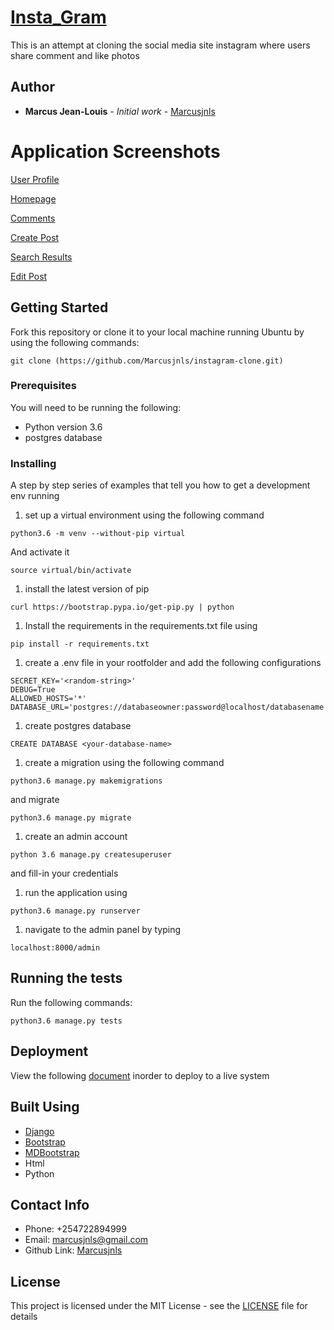 # [Insta_Gram](https://markozy-insta.herokuapp.com/)

This is an attempt at cloning the social media site instagram where users share comment and like photos

## Author

* **Marcus Jean-Louis** - *Initial work* - [Marcusjnls](https://github.com/Marcusjnls)

# Application Screenshots

[User Profile](screenshots/profile.png)

[Homepage](screenshots/home.png)

[Comments](screenshots/comment.png)

[Create Post](screenshots/create_post.png)

[Search Results](screenshots/search.png)

[Edit Post](screenshots/edit_post.png)

## Getting Started

Fork this repository or clone it to your local machine running Ubuntu by using the following commands:
```
git clone (https://github.com/Marcusjnls/instagram-clone.git)
```

### Prerequisites

You will need to be running the following:

* Python version 3.6
* postgres database

### Installing

A step by step series of examples that tell you how to get a development env running

1. set up a virtual environment using the following command

```
python3.6 -m venv --without-pip virtual
```

And activate it

```
source virtual/bin/activate
```
1. install the latest version of pip

```
curl https://bootstrap.pypa.io/get-pip.py | python
```

1. Install the requirements in the requirements.txt file using
```
pip install -r requirements.txt
```
1. create a .env file in your rootfolder and add the following configurations
```
SECRET_KEY='<random-string>'
DEBUG=True
ALLOWED_HOSTS='*'
DATABASE_URL='postgres://databaseowner:password@localhost/databasename'
```
1. create postgres database
```
CREATE DATABASE <your-database-name>
```
1. create a migration using the following command
```
python3.6 manage.py makemigrations
```

and migrate

```
python3.6 manage.py migrate
```
1. create an admin account
```
python 3.6 manage.py createsuperuser
```
and fill-in your credentials

1. run the application using 
```
python3.6 manage.py runserver
```
1. navigate to the admin panel by typing 
```
localhost:8000/admin
```



## Running the tests

Run the following commands:
```
python3.6 manage.py tests
```

## Deployment

View the following [document](https://github.com/jakhax/deploying-django-to-heroku-manual) inorder to deploy to a live system

## Built Using

* [Django](https://www.djangoproject.com/download/)
* [Bootstrap](https://getbootstrap.com)
* [MDBootstrap](https://mdbootstrap.com/)
* Html
* Python

## Contact Info

* Phone: +254722894999
* Email: marcusjnls@gmail.com
* Github Link: [Marcusjnls](https://github.com/Marcusjnls)

## License

This project is licensed under the MIT License - see the [LICENSE](LICENSE) file for details

